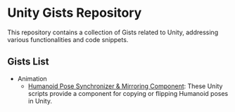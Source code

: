# Unity Gists Repository
This repository contains a collection of Gists related to Unity, addressing various functionalities and code snippets.

## Gists List
- Animation
  - [Humanoid Pose Synchronizer & Mirroring Component](https://gist.github.com/t-34400/fa28b8f56746322a0310519572779791):
    These Unity scripts provide a component for copying or flipping Humanoid poses in Unity.
    
